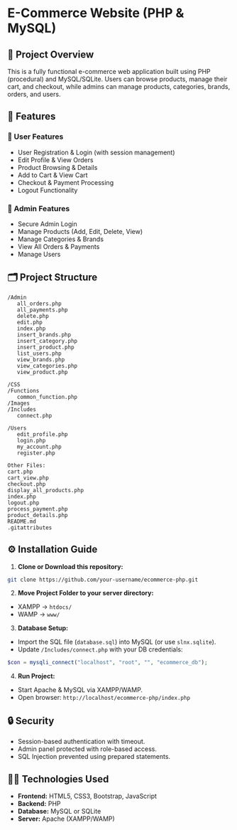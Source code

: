 # E-Commerce Website (PHP & MySQL)

## 📌 Project Overview

This is a fully functional e-commerce web application built using PHP (procedural) and MySQL/SQLite. Users can browse products, manage their cart, and checkout, while admins can manage products, categories, brands, orders, and users.

## 🚀 Features

### 👤 User Features

* User Registration & Login (with session management)
* Edit Profile & View Orders
* Product Browsing & Details
* Add to Cart & View Cart
* Checkout & Payment Processing
* Logout Functionality

### 🔑 Admin Features

* Secure Admin Login
* Manage Products (Add, Edit, Delete, View)
* Manage Categories & Brands
* View All Orders & Payments
* Manage Users

## 🗂 Project Structure

```
/Admin
   all_orders.php
   all_payments.php
   delete.php
   edit.php
   index.php
   insert_brands.php
   insert_category.php
   insert_product.php
   list_users.php
   view_brands.php
   view_categories.php
   view_product.php

/CSS
/Functions
   common_function.php
/Images
/Includes
   connect.php

/Users
   edit_profile.php
   login.php
   my_account.php
   register.php

Other Files:
cart.php
cart_view.php
checkout.php
display_all_products.php
index.php
logout.php
process_payment.php
product_details.php
README.md
.gitattributes
```

## ⚙️ Installation Guide

1. **Clone or Download this repository:**

```bash
git clone https://github.com/your-username/ecommerce-php.git
```

2. **Move Project Folder to your server directory:**

* XAMPP → `htdocs/`
* WAMP → `www/`

3. **Database Setup:**

* Import the SQL file (`database.sql`) into MySQL (or use `slnx.sqlite`).
* Update `/Includes/connect.php` with your DB credentials:

```php
$con = mysqli_connect("localhost", "root", "", "ecommerce_db");
```

4. **Run Project:**

* Start Apache & MySQL via XAMPP/WAMP.
* Open browser: `http://localhost/ecommerce-php/index.php`

## 🔒 Security

* Session-based authentication with timeout.
* Admin panel protected with role-based access.
* SQL Injection prevented using prepared statements.

## 👨‍💻 Technologies Used

* **Frontend:** HTML5, CSS3, Bootstrap, JavaScript
* **Backend:** PHP
* **Database:** MySQL or SQLite
* **Server:** Apache (XAMPP/WAMP)


